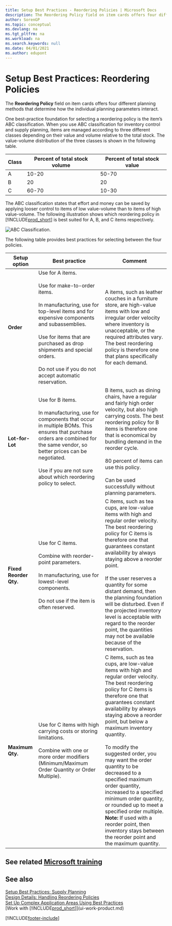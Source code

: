 ```yaml
---
title: Setup Best Practices - Reordering Policies | Microsoft Docs
description: The Reordering Policy field on item cards offers four different planning methods that determine how the individual planning parameters interact.
author: SorenGP
ms.topic: conceptual
ms.devlang: na
ms.tgt_pltfrm: na
ms.workload: na
ms.search.keywords: null
ms.date: 04/01/2021
ms.author: edupont
---
```

# Setup Best Practices: Reordering Policies

The **Reordering Policy** field on item cards offers four different planning methods that determine how the individual planning parameters interact.  

One best-practice foundation for selecting a reordering policy is the item’s ABC classification. When you use ABC classification for inventory control and supply planning, items are managed according to three different classes depending on their value and volume relative to the total stock. The value-volume distribution of the three classes is shown in the following table.

|Class|Percent of total stock volume|Percent of total stock value|
|-----|-----------------------------|----------------------------|
|A|10-20|50-70|
|B|20|20|
|C|60-70|10-30|

The ABC classification states that effort and money can be saved by applying looser control to items of low value-volume than to items of high value-volume. The following illustration shows which reordering policy in [!INCLUDE[prod_short](includes/prod_short.md)] is best suited for A, B, and C items respectively.

![ABC Classification.](media/abc_classification.png "abc_classification")

The following table provides best practices for selecting between the four policies.  

|Setup option|Best practice|Comment|  
|------------------|-------------------|-------------|  
|**Order**|Use for A items.<br /><br /> Use for make-to-order items.<br /><br /> In manufacturing, use for top-level items and for expensive components and subassemblies.<br /><br /> Use for items that are purchased as drop shipments and special orders.<br /><br /> Do not use if you do not accept automatic reservation.|A items, such as leather couches in a furniture store, are high-value items with low and irregular order velocity where inventory is unacceptable, or the required attributes vary. The best reordering policy is therefore one that plans specifically for each demand.|  
|**Lot-for-Lot**|Use for B items.<br /><br /> In manufacturing, use for components that occur in multiple BOMs. This ensures that purchase orders are combined for the same vendor, so better prices can be negotiated.<br /><br /> Use if you are not sure about which reordering policy to select.|B items, such as dining chairs, have a regular and fairly high order velocity, but also high carrying costs. The best reordering policy for B items is therefore one that is economical by bundling demand in the reorder cycle.<br /><br /> 80 percent of items can use this policy.<br /><br /> Can be used successfully without planning parameters.|  
|**Fixed Reorder Qty.**|Use for C items.<br /><br /> Combine with reorder-point parameters.<br /><br /> In manufacturing, use for lowest-level components.<br /><br /> Do not use if the item is often reserved.|C items, such as tea cups, are low-value items with high and regular order velocity. The best reordering policy for C items is therefore one that guarantees constant availability by always staying above a reorder point.<br /><br /> If the user reserves a quantity for some distant demand, then the planning foundation will be disturbed. Even if the projected inventory level is acceptable with regard to the reorder point, the quantities may not be available because of the reservation.|  
|**Maximum Qty.**|Use for C items with high carrying costs or storing limitations.<br /><br /> Combine with one or more order modifiers (Minimum/Maximum Order Quantity or Order Multiple).|C items, such as tea cups, are low-value items with high and regular order velocity. The best reordering policy for C items is therefore one that guarantees constant availability by always staying above a reorder point, but below a maximum inventory quantity.<br /><br /> To modify the suggested order, you may want the order quantity to be decreased to a specified maximum order quantity, increased to a specified minimum order quantity, or rounded up to meet a specified order multiple. **Note:**  If used with a reorder point, then inventory stays between the reorder point and the maximum quantity.|  

## See related [Microsoft training](/training/paths/replenish-items-dynamics-365-business-central/)

## See also 

 [Setup Best Practices: Supply Planning](setup-best-practices-supply-planning.md)  
 [Design Details: Handling Reordering Policies](design-details-handling-reordering-policies.md)  
 [Set Up Complex Application Areas Using Best Practices](set-up-complex-application-areas-using-best-practices.md)  
 [Work with [!INCLUDE[prod_short](includes/prod_short.md)]](ui-work-product.md)


[!INCLUDE[footer-include](includes/footer-banner.md)]
